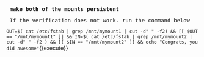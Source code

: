 **<pre> make both of the mounts persistent </pre>**

<pre> If the verification does not work. run the command below </pre>
`OUT=$( cat /etc/fstab | grep /mnt/mymount1 | cut -d" " -f2) && [[ $OUT == "/mnt/mymount1" ]] && IN=$( cat /etc/fstab | grep /mnt/mymount2 | cut -d" " -f2 ) && [[ $IN == "/mnt/mymount2" ]] && echo "Congrats, you did awesome"`{{execute}}
